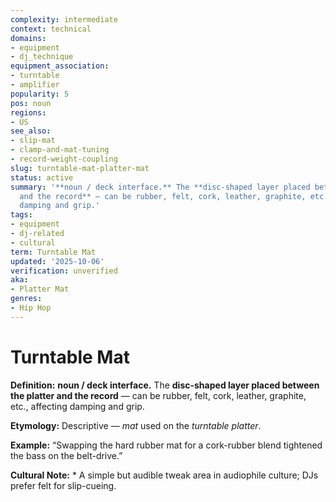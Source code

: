 ```yaml
---
complexity: intermediate
context: technical
domains:
- equipment
- dj_technique
equipment_association:
- turntable
- amplifier
popularity: 5
pos: noun
regions:
- US
see_also:
- slip-mat
- clamp-and-mat-tuning
- record-weight-coupling
slug: turntable-mat-platter-mat
status: active
summary: '**noun / deck interface.** The **disc-shaped layer placed between the platter
  and the record** — can be rubber, felt, cork, leather, graphite, etc., affecting
  damping and grip.'
tags:
- equipment
- dj-related
- cultural
term: Turntable Mat
updated: '2025-10-06'
verification: unverified
aka:
- Platter Mat
genres:
- Hip Hop
---
```


# Turntable Mat

**Definition:** **noun / deck interface.** The **disc-shaped layer placed between the platter and the record** — can be rubber, felt, cork, leather, graphite, etc., affecting damping and grip.

**Etymology:** Descriptive — *mat* used on the *turntable platter*.

**Example:** “Swapping the hard rubber mat for a cork-rubber blend tightened the bass on the belt-drive.”

**Cultural Note:** * A simple but audible tweak area in audiophile culture; DJs prefer felt for slip-cueing.


